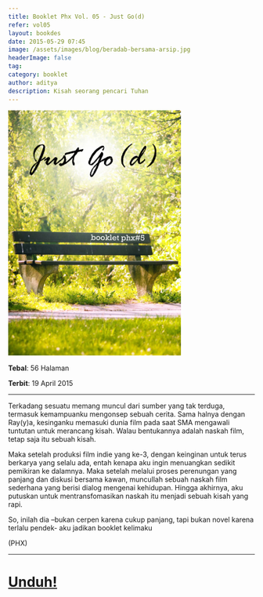 ```yaml
---
title: Booklet Phx Vol. 05 - Just Go(d)
refer: vol05
layout: bookdes
date: 2015-05-29 07:45
image: /assets/images/blog/beradab-bersama-arsip.jpg
headerImage: false
tag:
category: booklet
author: aditya
description: Kisah seorang pencari Tuhan
---
```


<img class="image" src="/assets/images/cover/booklet5.jpg" alt="__" height="500px">

__Tebal__: 56 Halaman

__Terbit__: 19 April 2015

***

Terkadang sesuatu memang muncul dari sumber yang tak terduga, termasuk kemampuanku mengonsep sebuah cerita. Sama halnya dengan Ray(y)a, kesinganku memasuki dunia film pada saat SMA mengawali tuntutan untuk merancang kisah. Walau bentukannya adalah naskah film, tetap saja itu sebuah kisah.

Maka setelah produksi film indie yang ke-3, dengan keinginan untuk terus berkarya yang selalu ada, entah kenapa aku ingin menuangkan sedikit pemikiran ke dalamnya. Maka setelah melalui proses perenungan yang panjang dan diskusi bersama kawan, muncullah sebuah naskah film sederhana yang berisi dialog mengenai kehidupan. Hingga akhirnya, aku putuskan untuk mentransfomasikan naskah itu menjadi sebuah kisah yang rapi. 

So, inilah dia –bukan cerpen karena cukup panjang, tapi bukan novel karena terlalu pendek- aku jadikan booklet kelimaku

(PHX)

***

# [Unduh!][akses]

[akses]: https://issuu.com/Aditya-FiniarelPhoenix/docs/_5_just_go_d_